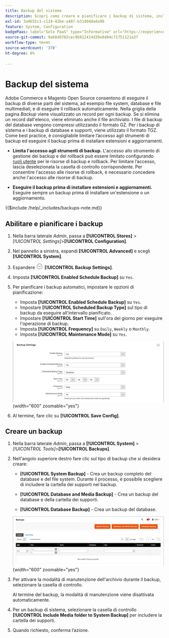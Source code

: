 ```yaml
---
title: Backup del sistema
description: Scopri come creare e pianificare i backup di sistema, inclusi file system, database e file multimediali.
exl-id: 3a9655c1-c124-42be-a487-b31404dada90
feature: System, Configuration
badgePaas: label="Solo PaaS" type="Informative" url="https://experienceleague.adobe.com/en/docs/commerce/user-guides/product-solutions" tooltip="Applicabile solo ai progetti Adobe Commerce on Cloud (infrastruttura PaaS gestita da Adobe) e ai progetti on-premise."
source-git-commit: 9a68d9702cec9b812414d39e8d04c71751121a37
workflow-type: tm+mt
source-wordcount: '378'
ht-degree: 0%

---
```


# Backup del sistema

Adobe Commerce e Magento Open Source consentono di eseguire il backup di diverse parti del sistema, ad esempio file system, database e file multimediali, e di eseguire il rollback automaticamente. Nella griglia della pagina _Backup_ viene visualizzato un record per ogni backup. Se si elimina un record dall&#39;elenco, viene eliminato anche il file archiviato. I file di backup del database vengono compressi utilizzando il formato GZ. Per i backup di sistema e i backup di database e supporti, viene utilizzato il formato TGZ. Come best practice, è consigliabile limitare l’accesso agli strumenti di backup ed eseguire il backup prima di installare estensioni e aggiornamenti.

- **Limita l&#39;accesso agli strumenti di backup.** L&#39;accesso allo strumento di gestione dei backup e del rollback può essere limitato configurando [ruoli utente](permissions-user-roles.md) per le risorse di backup e rollback. Per limitare l’accesso, lascia deselezionata la casella di controllo corrispondente. Per consentire l&#39;accesso alle risorse di rollback, è necessario concedere anche l&#39;accesso alle risorse di backup.

- **Eseguire il backup prima di installare estensioni e aggiornamenti.** Eseguire sempre un backup prima di installare un&#39;estensione o un aggiornamento.

{{$include /help/_includes/backups-note.md}}

## Abilitare e pianificare i backup

1. Nella barra laterale _Admin_, passa a **[!UICONTROL Stores]** > _[!UICONTROL Settings]_>**[!UICONTROL Configuration]**.

1. Nel pannello a sinistra, espandi **[!UICONTROL Advanced]** e scegli **[!UICONTROL System]**.

1. Espandere ![Il selettore di espansione](../assets/icon-display-expand.png) **[!UICONTROL Backup Settings]**.

1. Imposta **[!UICONTROL Enabled Schedule Backup]** su `Yes`.

1. Per pianificare i backup automatici, impostare le opzioni di pianificazione:

   - Imposta **[!UICONTROL Enabled Schedule Backup]** su `Yes`.
   - Impostare **[!UICONTROL Scheduled Backup Type]** sul tipo di backup da eseguire all&#39;intervallo pianificato.
   - Impostare **[!UICONTROL Start Time]** sull&#39;ora del giorno per eseguire l&#39;operazione di backup.
   - Imposta **[!UICONTROL Frequency]** su `Daily`, `Weekly` o `Monthly`.
   - Imposta **[!UICONTROL Maintenance Mode]** su `Yes`.

   ![Configurazione avanzata - backup](../configuration-reference/advanced/assets/system-scheduled-backup-settings.png){width="600" zoomable="yes"}

1. Al termine, fare clic su **[!UICONTROL Save Config]**.

## Creare un backup

1. Nella barra laterale _Admin_, passa a **[!UICONTROL System]** > _[!UICONTROL Tools]_>**[!UICONTROL Backups]**.

1. Nell&#39;angolo superiore destro fare clic sul tipo di backup che si desidera creare:

   - **[!UICONTROL System Backup]** - Crea un backup completo del database e del file system. Durante il processo, è possibile scegliere di includere la cartella dei supporti nel backup.

   - **[!UICONTROL Database and Media Backup]** - Crea un backup del database e della cartella dei supporti.

   - **[!UICONTROL Database Backup]** - Crea un backup del database.

   ![Strumenti di sistema - backup](./assets/tools-backups.png){width="600" zoomable="yes"}

1. Per attivare la modalità di manutenzione dell&#39;archivio durante il backup, selezionare la casella di controllo.

   Al termine del backup, la modalità di manutenzione viene disattivata automaticamente.

1. Per un backup di sistema, selezionare la casella di controllo **[!UICONTROL Include Media folder to System Backup]** per includere la cartella dei supporti.

1. Quando richiesto, conferma l’azione.


